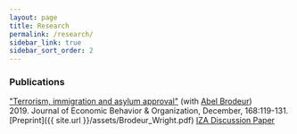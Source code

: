 ```yaml
---
layout: page
title: Research
permalink: /research/
sidebar_link: true
sidebar_sort_order: 2
---
```


### Publications
["Terrorism, immigration and asylum approval"](https://www.sciencedirect.com/science/article/pii/S0167268119303099) (with [Abel Brodeur](https://sites.google.com/site/abelbrodeur/home))  
2019\. Journal of Economic Behavior & Organization, December, 168:119-131.
[Preprint]({{ site.url }}/assets/Brodeur_Wright.pdf)
[IZA Discussion Paper](http://ftp.iza.org/dp12635.pdf)
